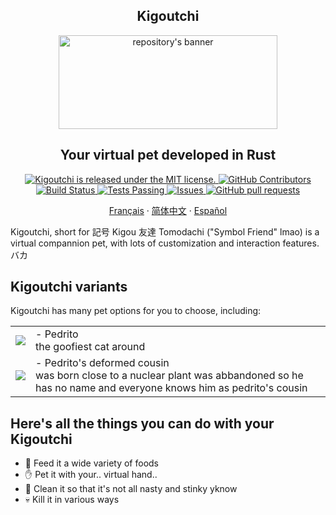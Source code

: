 <div align="center">
    <h2>Kigoutchi</h2>
    <img src="https://github.com/JohnGolgota/tamagochi/assets/110570465/af16d452-b48c-4b89-bc19-2090cc00f69b" alt="repository's banner" width="350px" height="150px">
</div>

<div align="center">
    <h2>Your virtual pet developed in Rust</h2>
</div>

<p align="center">
    <a href="https://github.com/excalidraw/excalidraw/blob/master/LICENSE">
      <img alt="Kigoutchi is released under the MIT license." src="https://img.shields.io/badge/license-MIT-blue.svg"  />
    </a>
    <a href="https://github.com/JohnGolgota/tamagochi/graphs/contributors">
      <img alt="GitHub Contributors" src="https://img.shields.io/github/contributors/JohnGolgota/tamagochi" />
    </a>
    <a href="https://github.com/JohnGolgota/tamagochi">
      <img alt="Build Status" src="https://github.com/JohnGolgota/tamagochi/workflows/Build/badge.svg?branchName=main">
    </a>
    <a href="https://github.com/JohnGolgota/tamagochi/actions">
      <img alt="Tests Passing" src="https://github.com/JohnGolgota/tamagochi/workflows/Test/badge.svg?" />
    </a>
    <a href="https://github.com/JohnGolgota/tamagochi/issues">
      <img alt="Issues" src="https://img.shields.io/github/issues/JohnGolgota/tamagochi?color=0088ff" />
    </a>
    <a href="https://github.com/JohnGolgota/tamagochi/pulls">
      <img alt="GitHub pull requests" src="https://img.shields.io/github/issues-pr/JohnGolgota/tamagochi?color=0088ff" />
    </a>
</p>

<p align="center">
  <a href="/docs/readme_fr.md">Français</a>
  ·
  <a href="/docs/readme_ja.md">简体中文</a>
  ·
  <a href="/docs/readme_es.md">Español</a>
</p>

Kigoutchi, short for 記号 Kigou 友達 Tomodachi ("Symbol Friend" lmao) is a virtual compannion pet, with lots of customization and interaction features. バカ

## Kigoutchi variants
Kigoutchi has many pet options for you to choose, including:
<table>
    <tr>
        <td><img src="https://github.com/JohnGolgota/tamagochi/assets/110570465/f04bb93b-dcfa-4696-a9c1-d0ad389c08a6">
        <td>
            - Pedrito
            <br>
            the goofiest cat around
        </td>  
    </tr>
    <tr>
        <td><img src="https://github.com/JohnGolgota/tamagochi/assets/110570465/930f015b-16fc-462b-b950-fe7785255153">
        <td>
            - Pedrito's deformed cousin
            <br>
            was born close to a nuclear plant was abbandoned so he has no name and everyone knows him as pedrito's cousin
        </td>  
    </tr>
</table>

## Here's all the things you can do with your Kigoutchi
- :poultry_leg:    Feed it a wide variety of foods
- :raised_hand:    Pet it with your.. virtual hand..
- :soap:    Clean it so that it's not all nasty and stinky yknow
- :skull:    Kill it in various ways


